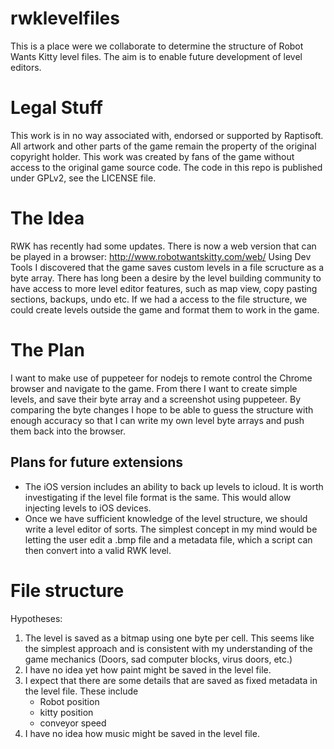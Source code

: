 # rwklevelfiles

This is a place were we collaborate to determine the structure of Robot Wants Kitty level files. The aim is to enable future development of level editors.

# Legal Stuff

This work is in no way associated with, endorsed or supported by Raptisoft. All artwork and other parts of the game remain the property of the original copyright holder. This work was created by fans of the game without access to the original game source code. The code in this repo is published under GPLv2, see the LICENSE file.

# The Idea

RWK has recently had some updates. There is now a web version that can be played in a browser: http://www.robotwantskitty.com/web/
Using Dev Tools I discovered that the game saves custom levels in a file scructure as a byte array. There has long been a desire by the level building community to have access to more level editor features, such as map view, copy pasting sections, backups, undo etc. If we had a access to the file structure, we could create levels outside the game and format them to work in the game. 

# The Plan

I want to make use of puppeteer for nodejs to remote control the Chrome browser and navigate to the game. From there I want to create simple levels, and save their byte array and a screenshot using puppeteer. By comparing the byte changes I hope to be able to guess the structure with enough accuracy so that I can write my own level byte arrays and push them back into the browser.

## Plans for future extensions

- The iOS version includes an ability to back up levels to icloud. It is worth investigating if the level file format is the same. This would allow injecting levels to iOS devices.
- Once we have sufficient knowledge of the level structure, we should write a level editor of sorts. The simplest concept in my mind would be letting the user edit a .bmp file and a metadata file, which a script can then convert into a valid RWK level.

# File structure

Hypotheses:
1. The level is saved as a bitmap using one byte per cell. This seems like the simplest approach and is consistent with my understanding of the game mechanics (Doors, sad computer blocks, virus doors, etc.)
2. I have no idea yet how paint might be saved in the level file.
3. I expect that there are some details that are saved as fixed metadata in the level file. These include
    - Robot position
    - kitty position
    - conveyor speed
4. I have no idea how music might be saved in the level file. 
